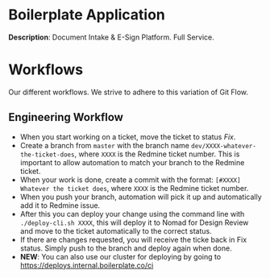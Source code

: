 # Boilerplate Application

**Description**: Document Intake & E-Sign Platform. Full Service.

# Workflows

Our different workflows. We strive to adhere to this variation of Git Flow.

## Engineering Workflow

* When you start working on a ticket, move the ticket to status *Fix*.
* Create a branch from `master` with the branch name `dev/XXXX-whatever-the-ticket-does`, where `XXXX` is the Redmine ticket number. This is important to allow automation to match your branch to the Redmine ticket.
* When your work is done, create a commit with the format: `[#XXXX] Whatever the ticket does`, where `XXXX` is the Redmine ticket number.
* When you push your branch, automation will pick it up and automatically add it to Redmine issue.
* After this you can deploy your change using the command line with `./deploy-cli.sh XXXX`, this will deploy it to Nomad for Design Review and move to the ticket automatically to the correct status.
* If there are changes requested, you will receive the ticke back in Fix status. Simply push to the branch and deploy again when done.
* **NEW**: You can also use our cluster for deploying by going to https://deploys.internal.boilerplate.co/ci
